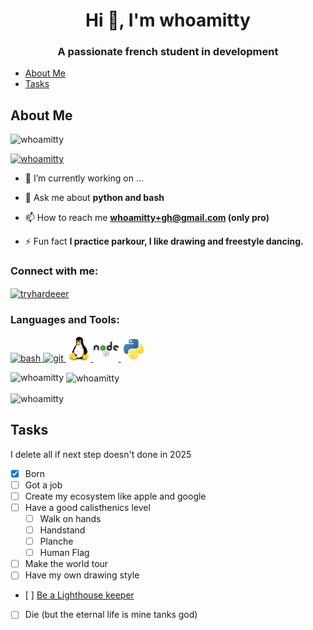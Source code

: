 <h1 align="center">Hi 👋, I'm whoamitty</h1>
<h3 align="center">A passionate french student in development</h3>

* [About Me](#about-me)
* [Tasks](#tasks)


## About Me

<p align="left"> <img src="https://komarev.com/ghpvc/?username=whoamitty&label=Profile%20views&color=0e75b6&style=flat" alt="whoamitty" /> </p>

<p align="left"> <a href="https://github.com/ryo-ma/github-profile-trophy"><img src="https://github-profile-trophy.vercel.app/?username=whoamitty" alt="whoamitty" /></a> </p>

- 🔭 I’m currently working on ...

- 💬 Ask me about **python and bash**

- 📫 How to reach me **whoamitty+gh@gmail.com (only pro)**

- ⚡ Fun fact **I practice parkour, I like drawing and freestyle dancing.**

<h3 align="left">Connect with me:</h3>
<p align="left">
<a href="https://www.youtube.com/@tryhardeeer" target="blank"><img align="center" src="https://raw.githubusercontent.com/rahuldkjain/github-profile-readme-generator/master/src/images/icons/Social/youtube.svg" alt="tryhardeeer" height="30" width="40" /></a>
</p>

<h3 align="left">Languages and Tools:</h3>
<p align="left"> <a href="https://www.gnu.org/software/bash/" target="_blank" rel="noreferrer"> <img src="https://www.vectorlogo.zone/logos/gnu_bash/gnu_bash-icon.svg" alt="bash" width="40" height="40"/> </a> <a href="https://git-scm.com/" target="_blank" rel="noreferrer"> <img src="https://www.vectorlogo.zone/logos/git-scm/git-scm-icon.svg" alt="git" width="40" height="40"/> </a> <a href="https://www.linux.org/" target="_blank" rel="noreferrer"> <img src="https://raw.githubusercontent.com/devicons/devicon/master/icons/linux/linux-original.svg" alt="linux" width="40" height="40"/> </a> <a href="https://nodejs.org" target="_blank" rel="noreferrer"> <img src="https://raw.githubusercontent.com/devicons/devicon/master/icons/nodejs/nodejs-original-wordmark.svg" alt="nodejs" width="40" height="40"/> </a> <a href="https://www.python.org" target="_blank" rel="noreferrer"> <img src="https://raw.githubusercontent.com/devicons/devicon/master/icons/python/python-original.svg" alt="python" width="40" height="40"/> </a> </p>

<p><img align="left" src="https://github-readme-stats.vercel.app/api/top-langs?username=whoamitty&show_icons=true&locale=en&layout=compact" alt="whoamitty" /></p>

<p>&nbsp;<img align="center" src="https://github-readme-stats.vercel.app/api?username=whoamitty&show_icons=true&locale=en" alt="whoamitty" /></p>

<p><img align="center" src="https://github-readme-streak-stats.herokuapp.com/?user=whoamitty&" alt="whoamitty" /></p>



## Tasks
I delete all if next step doesn't done in 2025

- [x] Born
- [ ] Got a job
- [ ] Create my ecosystem like apple and google
- [ ] Have a good calisthenics level
    - [ ] Walk  on hands
    - [ ] Handstand
    - [ ] Planche
    - [ ] Human Flag
- [ ] Make the world tour
- [ ] Have my own drawing style
- [ ] [Be a Lighthouse keeper](https://www.youtube.com/watch?v=6X-OH_rSYSc)
- [ ] Die (but the eternal life is mine tanks god)
